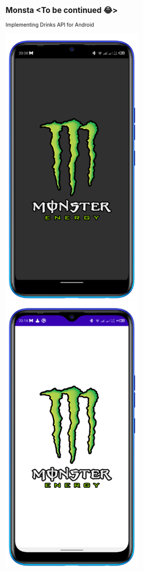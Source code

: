 ## Monsta <To be continued 😂>
Implementing Drinks API for Android

<img height="720px" width="360px" src="images/monster_night.png"/> <img height="720px" width="360px" src="images/monster_light.png"/>